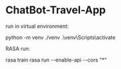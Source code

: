 # ChatBot-Travel-App


run in virtual environment:

python -m venv ./venv
.\venv\Scripts\activate

RASA run:

rasa train
rasa run --enable-api --cors "*"
